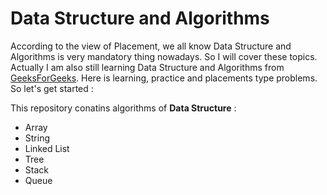 # Data Structure and Algorithms
According to the view of Placement, we all know Data Structure and Algorithms is very mandatory thing nowadays. So I will cover these topics. Actually I am also still learning Data Structure and Algorithms from [GeeksForGeeks](https://www.geeksforgeeks.org/). Here is learning, practice and placements type problems. So let's get started :

This repository conatins algorithms of **Data Structure** :

* Array
* String
* Linked List
* Tree
* Stack
* Queue

